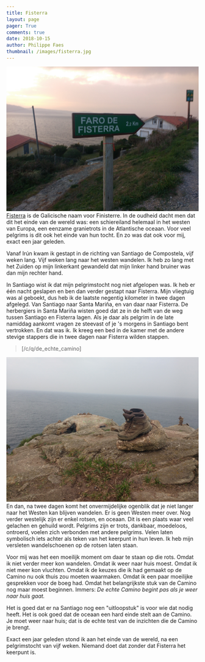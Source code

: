 ```yaml
---
title: Fisterra
layout: page
pager: True
comments: true
date: 2018-10-15
author: Philippe Faes
thumbnail: /images/fisterra.jpg
---
```


![Pijl naar Fisterra](/images/fisterra.jpg "De laatste kilometers voor het Einde van de Wereld")
[Fisterra](https://nl.wikipedia.org/wiki/Cabo_Finisterre) is de Galicische naam voor Finisterre. In de oudheid dacht men dat dit het einde van de wereld was: een schiereiland helemaal in het westen van Europa, een eenzame granietrots in de Atlantische oceaan. Voor veel pelgrims is dit ook het einde van hun tocht. En zo was dat ook voor mij, exact een jaar geleden.

Vanaf Irún kwam ik gestapt in de richting van Santiago de Compostela, vijf weken lang. Vijf weken lang naar het westen wandelen. Ik heb zo lang met het Zuiden op mijn linkerkant gewandeld dat mijn linker hand bruiner was dan mijn rechter hand.

In Santiago wist ik dat mijn pelgrimstocht nog niet afgelopen was. Ik heb er één nacht geslapen en ben dan verder gestapt naar Fisterra. Mijn vliegtuig was al geboekt, dus heb ik de laatste negentig kilometer in twee dagen afgelegd. Van Santiago naar Santa Mariña, en van daar naar Fisterra. De herbergiers in Santa Mariña wisten goed dat ze in de helft van de weg tussen Santiago en Fisterra lagen. Als je daar als pelgrim in de late namiddag aankomt vragen ze steevast of je 's morgens in Santiago bent vertrokken. En dat was ik. Ik kreeg een bed in de kamer met de andere stevige stappers die in twee dagen naar Fisterra wilden stappen.  

> [/c/q/de_echte_camino]

![Schoenen op Fisterra](/images/fisterra_schoenen.jpg "Philippe's schoenen op de kaap van Fisterra")
En dan, na twee dagen komt het onvermijdelijke ogenblik dat je niet langer naar het Westen kan blijven wandelen. Er is geen Westen meer over. Nog verder westelijk zijn er enkel rotsen, en oceaan. Dit is een plaats waar veel gelachen en gehuild wordt. Pelgrims zijn er trots, dankbaar, moedeloos, ontroerd, voelen zich verbonden met andere pelgrims. Velen laten symbolisch iets achter als teken van het keerpunt in hun leven. Ik heb mijn versleten wandelschoenen op de rotsen laten staan. 

Voor mij was het een moeilijk moment om daar te staan op die rots. Omdat ik niet verder meer kon wandelen. Omdat ik weer naar huis moest. Omdat ik niet meer kon vluchten. Omdat ik de keuzes die ik had gemaakt op de Camino nu ook thuis zou moeten waarmaken. Omdat ik een paar moeilijke gesprekken voor de boeg had. Omdat het belangrijkste stuk van de Camino nog maar moest beginnen. Immers: *De echte Camino begint pas als je weer naar huis gaat.* 

Het is goed dat er na Santiago nog een "uitloopstuk" is voor wie dat nodig heeft. Het is ook goed dat de oceaan een hard einde stelt aan de Camino. Je moet weer naar huis; dat is de echte test van de inzichten die de Camino je brengt.

Exact een jaar geleden stond ik aan het einde van de wereld, na een pelgrimstocht van vijf weken. Niemand doet dat zonder dat Fisterra het keerpunt is.

